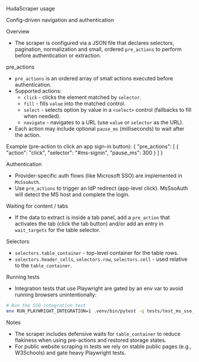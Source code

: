 HudaScraper usage

Config-driven navigation and authentication

Overview
- The scraper is configured via a JSON file that declares selectors, pagination, normalization and small, ordered `pre_actions` to perform before authentication or extraction.

pre_actions
- `pre_actions` is an ordered array of small actions executed before authentication.
- Supported actions:
  - `click` - clicks the element matched by `selector`.
  - `fill` - fills `value` into the matched control.
  - `select` - selects option by value in a `<select>` control (fallbacks to fill when needed).
  - `navigate` - navigates to a URL (use `value` or `selector` as the URL).
- Each action may include optional `pause_ms` (milliseconds) to wait after the action.

Example (pre-action to click an app sign-in button):
{
  "pre_actions": [
    { "action": "click", "selector": "#ms-signin", "pause_ms": 300 }
  ]
}

Authentication
- Provider-specific auth flows (like Microsoft SSO) are implemented in `MsSsoAuth`.
- Use `pre_actions` to trigger an IdP redirect (app-level click). MsSsoAuth will detect the MS host and complete the login.

Waiting for content / tabs
- If the data to extract is inside a tab panel, add a `pre_action` that activates the tab (click the tab button) and/or add an entry in `wait_targets` for the table selector.

Selectors
- `selectors.table_container` - top-level container for the table rows.
- `selectors.header_cells`, `selectors.row`, `selectors.cell` - used relative to the `table_container`.

Running tests
- Integration tests that use Playwright are gated by an env var to avoid running browsers unintentionally:

```bash
# Run the SSO integration test
env RUN_PLAYWRIGHT_INTEGRATION=1 .venv/bin/pytest -q tests/test_ms_sso_integration.py -s
```

Notes
- The scraper includes defensive waits for `table_container` to reduce flakiness when using pre-actions and restored storage states.
- For public website scraping in tests we rely on stable public pages (e.g., W3Schools) and gate heavy Playwright tests.

